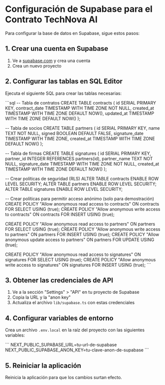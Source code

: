 # Configuración de Supabase para el Contrato TechNova AI

Para configurar la base de datos en Supabase, sigue estos pasos:

## 1. Crear una cuenta en Supabase

1. Ve a [supabase.com](https://supabase.com) y crea una cuenta
2. Crea un nuevo proyecto

## 2. Configurar las tablas en SQL Editor

Ejecuta el siguiente SQL para crear las tablas necesarias:

\`\`\`sql
-- Tabla de contratos
CREATE TABLE contracts (
  id SERIAL PRIMARY KEY,
  contract_date TIMESTAMP WITH TIME ZONE NOT NULL,
  created_at TIMESTAMP WITH TIME ZONE DEFAULT NOW(),
  updated_at TIMESTAMP WITH TIME ZONE DEFAULT NOW()
);

-- Tabla de socios
CREATE TABLE partners (
  id SERIAL PRIMARY KEY,
  name TEXT NOT NULL,
  signed BOOLEAN DEFAULT FALSE,
  signature_date TIMESTAMP WITH TIME ZONE,
  created_at TIMESTAMP WITH TIME ZONE DEFAULT NOW()
);

-- Tabla de firmas
CREATE TABLE signatures (
  id SERIAL PRIMARY KEY,
  partner_id INTEGER REFERENCES partners(id),
  partner_name TEXT NOT NULL,
  signature_date TIMESTAMP WITH TIME ZONE NOT NULL,
  created_at TIMESTAMP WITH TIME ZONE DEFAULT NOW()
);

-- Crear políticas de seguridad (RLS)
ALTER TABLE contracts ENABLE ROW LEVEL SECURITY;
ALTER TABLE partners ENABLE ROW LEVEL SECURITY;
ALTER TABLE signatures ENABLE ROW LEVEL SECURITY;

-- Crear políticas para permitir acceso anónimo (solo para demostración)
CREATE POLICY "Allow anonymous read access to contracts" ON contracts FOR SELECT USING (true);
CREATE POLICY "Allow anonymous write access to contracts" ON contracts FOR INSERT USING (true);

CREATE POLICY "Allow anonymous read access to partners" ON partners FOR SELECT USING (true);
CREATE POLICY "Allow anonymous write access to partners" ON partners FOR INSERT USING (true);
CREATE POLICY "Allow anonymous update access to partners" ON partners FOR UPDATE USING (true);

CREATE POLICY "Allow anonymous read access to signatures" ON signatures FOR SELECT USING (true);
CREATE POLICY "Allow anonymous write access to signatures" ON signatures FOR INSERT USING (true);
\`\`\`

## 3. Obtener las credenciales de API

1. Ve a la sección "Settings" > "API" en tu proyecto de Supabase
2. Copia la URL y la "anon key"
3. Actualiza el archivo `lib/supabase.ts` con estas credenciales

## 4. Configurar variables de entorno

Crea un archivo `.env.local` en la raíz del proyecto con las siguientes variables:

\`\`\`
NEXT_PUBLIC_SUPABASE_URL=tu-url-de-supabase
NEXT_PUBLIC_SUPABASE_ANON_KEY=tu-clave-anon-de-supabase
\`\`\`

## 5. Reiniciar la aplicación

Reinicia la aplicación para que los cambios surtan efecto.
